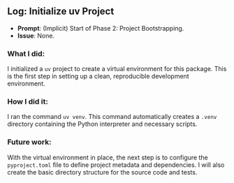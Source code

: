 ## Log: Initialize uv Project

- **Prompt**: (Implicit) Start of Phase 2: Project Bootstrapping.
- **Issue**: None.

### What I did:

I initialized a `uv` project to create a virtual environment for this package. This is the first step in setting up a clean, reproducible development environment.

### How I did it:

I ran the command `uv venv`. This command automatically creates a `.venv` directory containing the Python interpreter and necessary scripts.

### Future work:

With the virtual environment in place, the next step is to configure the `pyproject.toml` file to define project metadata and dependencies. I will also create the basic directory structure for the source code and tests.
